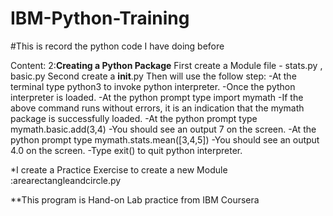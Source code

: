 # IBM-Python-Training
#This is record the python code I have doing before


Content: 2:**Creating a Python Package**
First create a Module file - stats.py , basic.py
Second create a __init__.py
Then will use the follow step:
-At the terminal type python3 to invoke python interpreter.
-Once the python interpreter is loaded.
-At the python prompt type import mymath
-If the above command runs without errors, it is an indication that the mymath package is successfully loaded.
-At the python prompt type mymath.basic.add(3,4)
-You should see an output 7 on the screen.
-At the python prompt type mymath.stats.mean([3,4,5])
-You should see an output 4.0 on the screen.
-Type exit() to quit python interpreter.

*I create a Practice Exercise to create a new Module :arearectangleandcircle.py 

**This program is Hand-on Lab practice from IBM Coursera
